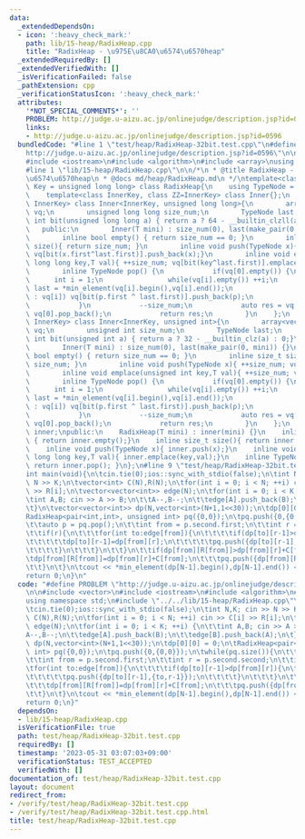 ```yaml
---
data:
  _extendedDependsOn:
  - icon: ':heavy_check_mark:'
    path: lib/15-heap/RadixHeap.cpp
    title: "RadixHeap - \u975E\u8CA0\u6574\u6570heap"
  _extendedRequiredBy: []
  _extendedVerifiedWith: []
  _isVerificationFailed: false
  _pathExtension: cpp
  _verificationStatusIcon: ':heavy_check_mark:'
  attributes:
    '*NOT_SPECIAL_COMMENTS*': ''
    PROBLEM: http://judge.u-aizu.ac.jp/onlinejudge/description.jsp?id=0596
    links:
    - http://judge.u-aizu.ac.jp/onlinejudge/description.jsp?id=0596
  bundledCode: "#line 1 \"test/heap/RadixHeap-32bit.test.cpp\"\n#define PROBLEM \"\
    http://judge.u-aizu.ac.jp/onlinejudge/description.jsp?id=0596\"\n\n#include <vector>\n\
    #include <iostream>\n#include <algorithm>\n#include <array>\nusing namespace std;\n\
    #line 1 \"lib/15-heap/RadixHeap.cpp\"\n\n/*\n * @title RadixHeap - \u975E\u8CA0\
    \u6574\u6570heap\n * @docs md/heap/RadixHeap.md\n */\ntemplate<class T, class\
    \ Key = unsigned long long> class RadixHeap{\n    using TypeNode = pair<Key, T>;\n\
    \    template<class InnerKey, class ZZ=InnerKey> class Inner{};\n    template<class\
    \ InnerKey> class Inner<InnerKey, unsigned long long>{\n        array<vector<TypeNode>,65>\
    \ vq;\n        unsigned long long size_num;\n        TypeNode last;\n        inline\
    \ int bit(unsigned long long a) { return a ? 64 - __builtin_clzll(a) : 0;}\n \
    \   public:\n        Inner(T mini) : size_num(0), last(make_pair(0, mini)) {}\n\
    \        inline bool empty() { return size_num == 0; }\n        inline size_t\
    \ size(){ return size_num; }\n        inline void push(TypeNode x){ ++size_num;\
    \ vq[bit(x.first^last.first)].push_back(x);}\n        inline void emplace(unsigned\
    \ long long key,T val){ ++size_num; vq[bit(key^last.first)].emplace_back(key,val);}\n\
    \        inline TypeNode pop() {\n            if(vq[0].empty()) {\n          \
    \      int i = 1;\n                while(vq[i].empty()) ++i;\n               \
    \ last = *min_element(vq[i].begin(),vq[i].end());\n                for(auto &p\
    \ : vq[i]) vq[bit(p.first ^ last.first)].push_back(p);\n                vq[i].clear();\n\
    \            }\n            --size_num;\n            auto res = vq[0].back();\
    \ vq[0].pop_back();\n            return res;\n        }\n    };\n    template<class\
    \ InnerKey> class Inner<InnerKey, unsigned int>{\n        array<vector<TypeNode>,33>\
    \ vq;\n        unsigned int size_num;\n        TypeNode last;\n        inline\
    \ int bit(unsigned int a) { return a ? 32 - __builtin_clz(a) : 0;}\n    public:\n\
    \        Inner(T mini) : size_num(0), last(make_pair(0, mini)) {}\n        inline\
    \ bool empty() { return size_num == 0; }\n        inline size_t size(){ return\
    \ size_num; }\n        inline void push(TypeNode x){ ++size_num; vq[bit(x.first^last.first)].push_back(x);}\n\
    \        inline void emplace(unsigned int key,T val){ ++size_num; vq[bit(key^last.first)].emplace_back(key,val);}\n\
    \        inline TypeNode pop() {\n            if(vq[0].empty()) {\n          \
    \      int i = 1;\n                while(vq[i].empty()) ++i;\n               \
    \ last = *min_element(vq[i].begin(),vq[i].end());\n                for(auto &p\
    \ : vq[i]) vq[bit(p.first ^ last.first)].push_back(p);\n                vq[i].clear();\n\
    \            }\n            --size_num;\n            auto res = vq[0].back();\
    \ vq[0].pop_back();\n            return res;\n        }\n    };\n    Inner<Key,Key>\
    \ inner;\npublic:\n    RadixHeap(T mini) : inner(mini) {}\n    inline bool empty()\
    \ { return inner.empty();}\n    inline size_t size(){ return inner.size();}\n\
    \    inline void push(TypeNode x){ inner.push(x);}\n    inline void emplace(unsigned\
    \ long long key,T val){ inner.emplace(key,val);}\n    inline TypeNode pop() {\
    \ return inner.pop(); }\n};\n#line 9 \"test/heap/RadixHeap-32bit.test.cpp\"\n\n\
    int main(void){\n\tcin.tie(0);ios::sync_with_stdio(false);\n\tint N,K; cin >>\
    \ N >> K;\n\tvector<int> C(N),R(N);\n\tfor(int i = 0; i < N; ++i) cin >> C[i]\
    \ >> R[i];\n\tvector<vector<int>> edge(N);\n\tfor(int i = 0; i < K; ++i) {\n\t\
    \tint A,B; cin >> A >> B;\n\t\tA--,B--;\n\t\tedge[A].push_back(B);\n\t\tedge[B].push_back(A);\n\
    \t}\n\tvector<vector<int>> dp(N,vector<int>(N+1,1<<30));\n\tdp[0][0] = 0;\n\t\
    RadixHeap<pair<int,int>, unsigned int> pq({0,0});\n\tpq.push({0,{0,0}});\n\twhile(pq.size()){\n\
    \t\tauto p = pq.pop();\n\t\tint from = p.second.first;\n\t\tint r = p.second.second;\n\
    \t\tif(r){\n\t\t\tfor(int to:edge[from]){\n\t\t\t\tif(dp[to][r-1]>dp[from][r]){\n\
    \t\t\t\t\tdp[to][r-1]=dp[from][r];\n\t\t\t\t\tpq.push({dp[to][r-1],{to,r-1}});\n\
    \t\t\t\t}\n\t\t\t}\n\t\t}\n\t\tif(dp[from][R[from]]>dp[from][r]+C[from]){\n\t\t\
    \tdp[from][R[from]]=dp[from][r]+C[from];\n\t\t\tpq.push({dp[from][R[from]],{from,R[from]}});\n\
    \t\t}\n\t}\n\tcout << *min_element(dp[N-1].begin(),dp[N-1].end()) << endl;\n\t\
    return 0;\n}\n"
  code: "#define PROBLEM \"http://judge.u-aizu.ac.jp/onlinejudge/description.jsp?id=0596\"\
    \n\n#include <vector>\n#include <iostream>\n#include <algorithm>\n#include <array>\n\
    using namespace std;\n#include \"../../lib/15-heap/RadixHeap.cpp\"\n\nint main(void){\n\
    \tcin.tie(0);ios::sync_with_stdio(false);\n\tint N,K; cin >> N >> K;\n\tvector<int>\
    \ C(N),R(N);\n\tfor(int i = 0; i < N; ++i) cin >> C[i] >> R[i];\n\tvector<vector<int>>\
    \ edge(N);\n\tfor(int i = 0; i < K; ++i) {\n\t\tint A,B; cin >> A >> B;\n\t\t\
    A--,B--;\n\t\tedge[A].push_back(B);\n\t\tedge[B].push_back(A);\n\t}\n\tvector<vector<int>>\
    \ dp(N,vector<int>(N+1,1<<30));\n\tdp[0][0] = 0;\n\tRadixHeap<pair<int,int>, unsigned\
    \ int> pq({0,0});\n\tpq.push({0,{0,0}});\n\twhile(pq.size()){\n\t\tauto p = pq.pop();\n\
    \t\tint from = p.second.first;\n\t\tint r = p.second.second;\n\t\tif(r){\n\t\t\
    \tfor(int to:edge[from]){\n\t\t\t\tif(dp[to][r-1]>dp[from][r]){\n\t\t\t\t\tdp[to][r-1]=dp[from][r];\n\
    \t\t\t\t\tpq.push({dp[to][r-1],{to,r-1}});\n\t\t\t\t}\n\t\t\t}\n\t\t}\n\t\tif(dp[from][R[from]]>dp[from][r]+C[from]){\n\
    \t\t\tdp[from][R[from]]=dp[from][r]+C[from];\n\t\t\tpq.push({dp[from][R[from]],{from,R[from]}});\n\
    \t\t}\n\t}\n\tcout << *min_element(dp[N-1].begin(),dp[N-1].end()) << endl;\n\t\
    return 0;\n}"
  dependsOn:
  - lib/15-heap/RadixHeap.cpp
  isVerificationFile: true
  path: test/heap/RadixHeap-32bit.test.cpp
  requiredBy: []
  timestamp: '2023-05-31 03:07:03+09:00'
  verificationStatus: TEST_ACCEPTED
  verifiedWith: []
documentation_of: test/heap/RadixHeap-32bit.test.cpp
layout: document
redirect_from:
- /verify/test/heap/RadixHeap-32bit.test.cpp
- /verify/test/heap/RadixHeap-32bit.test.cpp.html
title: test/heap/RadixHeap-32bit.test.cpp
---
```

